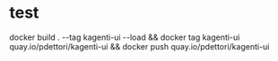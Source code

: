 # test 

docker build . --tag kagenti-ui --load && docker tag kagenti-ui quay.io/pdettori/kagenti-ui && docker push quay.io/pdettori/kagenti-ui